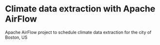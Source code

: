 # Climate data extraction with Apache AirFlow
Apache AirFlow project to schedule climate data extraction for the city of Boston, US 
